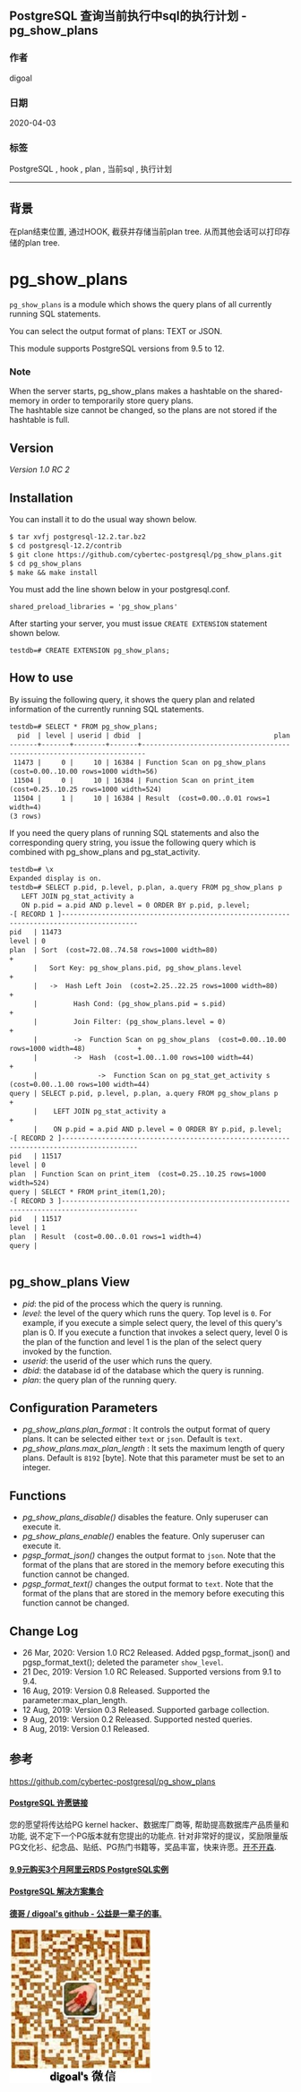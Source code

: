 ## PostgreSQL 查询当前执行中sql的执行计划 - pg_show_plans  
        
### 作者        
digoal        
        
### 日期        
2020-04-03        
        
### 标签        
PostgreSQL , hook , plan , 当前sql , 执行计划   
        
----        
        
## 背景        
在plan结束位置, 通过HOOK, 截获并存储当前plan tree. 从而其他会话可以打印存储的plan tree.   
  
# pg_show_plans  
  
`pg_show_plans` is a module which shows the query plans of all currently running SQL statements.  
  
You can select the output format of plans: TEXT or JSON.  
  
This module supports PostgreSQL versions from 9.5 to 12.  
  
### Note  
When the server starts, pg_show_plans makes a hashtable  on the shared-memory in order to temporarily store query plans.  
The hashtable size cannot be changed, so the plans are not stored if the hashtable is full.  
  
## Version  
  
*Version 1.0 RC 2*  
  
## Installation  
  
You can install it to do the usual way shown below.  
  
```  
$ tar xvfj postgresql-12.2.tar.bz2  
$ cd postgresql-12.2/contrib  
$ git clone https://github.com/cybertec-postgresql/pg_show_plans.git  
$ cd pg_show_plans  
$ make && make install  
```  
  
You must add the line shown below in your postgresql.conf.  
  
```  
shared_preload_libraries = 'pg_show_plans'  
```  
  
After starting your server, you must issue `CREATE EXTENSION` statement shown below.  
  
```  
testdb=# CREATE EXTENSION pg_show_plans;  
```  
  
## How to use  
  
By issuing the following query, it shows the query plan and related information of the currently running SQL statements.  
  
```  
testdb=# SELECT * FROM pg_show_plans;  
  pid  | level | userid | dbid  |                                 plan                                    
-------+-------+--------+-------+-----------------------------------------------------------------------  
 11473 |     0 |     10 | 16384 | Function Scan on pg_show_plans  (cost=0.00..10.00 rows=1000 width=56)  
 11504 |     0 |     10 | 16384 | Function Scan on print_item  (cost=0.25..10.25 rows=1000 width=524)  
 11504 |     1 |     10 | 16384 | Result  (cost=0.00..0.01 rows=1 width=4)  
(3 rows)  
```  
  
If you need the query plans of running SQL statements and also the corresponding query string, you issue the following query which is combined with pg_show_plans and pg_stat_activity.  
  
```  
testdb=# \x  
Expanded display is on.  
testdb=# SELECT p.pid, p.level, p.plan, a.query FROM pg_show_plans p   
   LEFT JOIN pg_stat_activity a  
   ON p.pid = a.pid AND p.level = 0 ORDER BY p.pid, p.level;  
-[ RECORD 1 ]-----------------------------------------------------------------------------------------  
pid   | 11473  
level | 0  
plan  | Sort  (cost=72.08..74.58 rows=1000 width=80)                                                  +  
      |   Sort Key: pg_show_plans.pid, pg_show_plans.level                                            +  
      |   ->  Hash Left Join  (cost=2.25..22.25 rows=1000 width=80)                                   +  
      |         Hash Cond: (pg_show_plans.pid = s.pid)                                                +  
      |         Join Filter: (pg_show_plans.level = 0)                                                +  
      |         ->  Function Scan on pg_show_plans  (cost=0.00..10.00 rows=1000 width=48)             +  
      |         ->  Hash  (cost=1.00..1.00 rows=100 width=44)                                         +  
      |               ->  Function Scan on pg_stat_get_activity s  (cost=0.00..1.00 rows=100 width=44)  
query | SELECT p.pid, p.level, p.plan, a.query FROM pg_show_plans p                                   +  
      |    LEFT JOIN pg_stat_activity a                                                               +  
      |    ON p.pid = a.pid AND p.level = 0 ORDER BY p.pid, p.level;  
-[ RECORD 2 ]-----------------------------------------------------------------------------------------  
pid   | 11517  
level | 0  
plan  | Function Scan on print_item  (cost=0.25..10.25 rows=1000 width=524)  
query | SELECT * FROM print_item(1,20);  
-[ RECORD 3 ]-----------------------------------------------------------------------------------------  
pid   | 11517  
level | 1  
plan  | Result  (cost=0.00..0.01 rows=1 width=4)  
query |   
  
```  
  
  
## pg_show_plans View  
 - *pid*: the pid of the process which the query is running.      
 - *level*: the level of the query which runs the query. Top level is `0`. For example, if you execute a simple select query, the level of this query's plan is 0. If you execute a function that invokes a select query, level 0 is the plan of the function and level 1 is the plan of the select query invoked by the function.  
 - *userid*: the userid of the user which runs the query.  
 - *dbid*: the database id of the database which the query is running.  
 - *plan*: the query plan of the running query.  
  
## Configuration Parameters  
 - *pg_show_plans.plan_format* : It controls the output format of query plans. It can be selected either `text` or `json`. Default is `text`.  
 - *pg_show_plans.max_plan_length* : It sets the maximum length of query plans. Default is `8192` [byte]. Note that this parameter must be set to an integer.  
  
## Functions  
 - *pg_show_plans_disable()* disables the feature. Only superuser can execute it.  
 - *pg_show_plans_enable()* enables the feature. Only superuser can execute it.  
 - *pgsp_format_json()* changes the output format to `json`. Note that the format of the plans that are stored in the memory before executing this function cannot be changed.  
 - *pgsp_format_text()* changes the output format to `text`. Note that the format of the plans that are stored in the memory before executing this function cannot be changed.  
  
  
## Change Log  
 - 26 Mar, 2020: Version 1.0 RC2 Released. Added pgsp_format_json() and pgsp_format_text(); deleted the parameter `show_level`.  
 - 21 Dec, 2019: Version 1.0 RC Released. Supported versions from 9.1 to 9.4.  
 - 16 Aug, 2019: Version 0.8 Released. Supported the parameter:max_plan_length.  
 - 12 Aug, 2019: Version 0.3 Released. Supported garbage collection.  
 - 9 Aug, 2019: Version 0.2 Released. Supported nested queries.  
 - 8 Aug, 2019: Version 0.1 Released.  
  
    
## 参考        
https://github.com/cybertec-postgresql/pg_show_plans  
        
        
  
  
  
  
  
  
  
  
  
  
  
  
  
  
  
  
  
  
  
  
  
  
  
  
  
  
  
  
  
  
  
  
  
  
  
  
  
  
  
  
  
  
  
  
  
  
  
  
  
  
  
  
  
#### [PostgreSQL 许愿链接](https://github.com/digoal/blog/issues/76 "269ac3d1c492e938c0191101c7238216")
您的愿望将传达给PG kernel hacker、数据库厂商等, 帮助提高数据库产品质量和功能, 说不定下一个PG版本就有您提出的功能点. 针对非常好的提议，奖励限量版PG文化衫、纪念品、贴纸、PG热门书籍等，奖品丰富，快来许愿。[开不开森](https://github.com/digoal/blog/issues/76 "269ac3d1c492e938c0191101c7238216").  
  
  
#### [9.9元购买3个月阿里云RDS PostgreSQL实例](https://www.aliyun.com/database/postgresqlactivity "57258f76c37864c6e6d23383d05714ea")
  
  
#### [PostgreSQL 解决方案集合](https://yq.aliyun.com/topic/118 "40cff096e9ed7122c512b35d8561d9c8")
  
  
#### [德哥 / digoal's github - 公益是一辈子的事.](https://github.com/digoal/blog/blob/master/README.md "22709685feb7cab07d30f30387f0a9ae")
  
  
![digoal's wechat](../pic/digoal_weixin.jpg "f7ad92eeba24523fd47a6e1a0e691b59")
  
